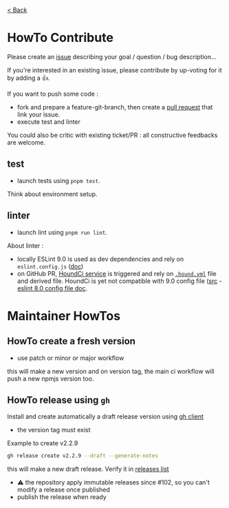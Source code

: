 [ < Back](../README.md)

# HowTo Contribute

Please create an [issue](https://github.com/boly38/node-mongotools/issues) describing your goal / question / bug description...

If you're interested in an existing issue, please contribute by up-voting for it by adding a :+1:.

If you want to push some code :
- fork and prepare a feature-git-branch, then create a [pull request](https://github.com/boly38/node-mongotools/pulls) that link your issue.
- execute test and linter

You could also be critic with existing ticket/PR : all constructive feedbacks are welcome.

## test
* launch tests using `pnpm test`. 

Think about environment setup.

## linter
*  launch lint using `pnpm run lint`.

About linter :
 - locally ESLint 9.0 is used as dev dependencies and rely on `eslint.config.js` ([doc](https://eslint.org/docs/latest/use/configure/configuration-files))
 - on GitHub PR, [HoundCi service](https://houndci.com) is triggered and rely on [`.hound.yml`](../.hound.yml) file and derived file. HoundCi is yet not compatible with 9.0 config file ([src](http://help.houndci.com/en/articles/2461415-supported-linters) - [eslint 8.0 config file doc](https://eslint.org/docs/v8.x/use/configure/configuration-files).

# Maintainer HowTos

## HowTo create a fresh version
- use patch or minor or major workflow

this will make a new version and on version tag, the main ci workflow will push a new npmjs version too.

## HowTo release using `gh`

Install and create automatically a draft release version using [gh client](https://cli.github.com/)
- the version tag must exist

Example to create v2.2.9
```bash
gh release create v2.2.9 --draft --generate-notes
```
this will make a new draft release. Verify it in [releases list](https://github.com/boly38/node-mongotools/releases)

- ⚠️ the repository apply immutable releases since #102, so you can't modify a release once published
- publish the release when ready
```
